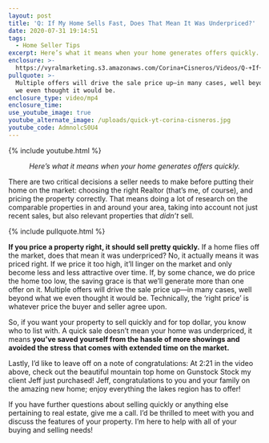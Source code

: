 ```yaml
---
layout: post
title: 'Q: If My Home Sells Fast, Does That Mean It Was Underpriced?'
date: 2020-07-31 19:14:51
tags:
  - Home Seller Tips
excerpt: Here’s what it means when your home generates offers quickly.
enclosure: >-
  https://vyralmarketing.s3.amazonaws.com/Corina+Cisneros/Videos/Q-+If+My+Home+Sells+Fast%2C+Does+That+Mean+It+Was+Underpriced_.mp4
pullquote: >-
  Multiple offers will drive the sale price up—in many cases, well beyond what
  we even thought it would be.
enclosure_type: video/mp4
enclosure_time:
use_youtube_image: true
youtube_alternate_image: /uploads/quick-yt-corina-cisneros.jpg
youtube_code: AdmnolcS0U4
---
```


{% include youtube.html %}

<p style="text-align:center"><em>Here’s what it means when your home generates offers quickly.</em></p>

There are two critical decisions a seller needs to make before putting their home on the market: choosing the right Realtor (that’s me, of course), and pricing the property correctly. That means doing a lot of research on the comparable properties in and around your area, taking into account not just recent sales, but also relevant properties that *didn’t* sell.&nbsp;

{% include pullquote.html %}

**If you price a property right, it should sell pretty quickly.** If a home flies off the market, does that mean it was underpriced? No, it actually means it was priced right. If we price it too high, it’ll linger on the market and only become less and less attractive over time. If, by some chance, we do price the home too low, the saving grace is that we’ll generate more than one offer on it. Multiple offers will drive the sale price up—in many cases, well beyond what we even thought it would be. Technically, the ‘right price’ is whatever price the buyer and seller agree upon.&nbsp;

So, if you want your property to sell quickly and for top dollar, you know who to list with. A quick sale doesn’t mean your home was underpriced, it means **you’ve saved yourself from the hassle of more showings and avoided the stress that comes with extended time on the market.&nbsp;**

Lastly, I’d like to leave off on a note of congratulations: At 2:21 in the video above, check out the beautiful mountain top home on Gunstock Stock my client Jeff just purchased\! Jeff, congratulations to you and your family on the amazing new home; enjoy everything the lakes region has to offer\!&nbsp;

If you have further questions about selling quickly or anything else pertaining to real estate, give me a call. I’d be thrilled to meet with you and discuss the features of your property. I’m here to help with all of your buying and selling needs!